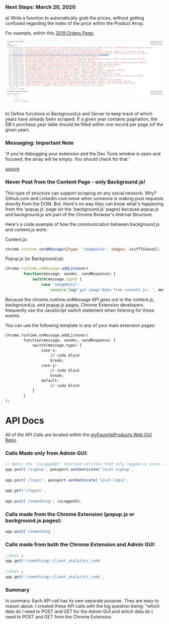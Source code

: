 <h3>Next Steps: March 20, 2020</h3>

a) Write a function to automatically grab the prices, without getting confused regarding the index of the price within the Product Array.

For example, within this <a href="https://www.amazon.com/gp/your-account/order-history?opt=ab&digitalOrders=1&unifiedOrders=1&returnTo=&orderFilter=year-2019">2019 Orders Page:</a>

<img src="img/get_price_function.PNG">

b) Define functions in Background.js and Server to keep track of which years have already been scraped. If a given year contains pagination, the DB's purchase_year table should be filled within one record per page (of the given year).

<h3>Messaging: Important Note</h3>

'if you're debugging your extension and the Dev Tools window is open and focused, the array will be empty. You should check for that.'

<a href='https://stackoverflow.com/questions/29681477/background-script-messaging-with-javascript'>source</a>

<h3>Never Post from the Content Page - only Background.js!</h3>

This type of structure can support scraping on any social network. Why? Github.com and LinkedIn.com know when someone is making post requests directly from the DOM. But, there's no way they can know what's happening from the 'popup.js' page (or the 'background.js' pages) because popup.js and background.js are part of the Chrome Browser's Internal Structure.

Here's a code example of how the communication between background.js and content.js work:


Content.js:
```javascript
chrome.runtime.sendMessage({type: "imageData", images: stuffToSave});
```

Popup.js (or Background.js):
```javascript
chrome.runtime.onMessage.addListener(
        function(message, sender, sendResponse) {
            switch(message.type) {
                case "imageData":
                    console.log('got image Data from content.js: ', message)

```


Because the chrome.runtime.onMessage API goes out to the content.js, background.js, and popup.js pages, Chrome Extension developers frequently use the JavaScript switch statement when listening for these events.

You can use the following template in any of your main extension pages:

```
chrome.runtime.onMessage.addListener(
        function(message, sender, sendResponse) {
            switch(message.type) {
            	case x:
				    // code block
				    break;
				case y:
				    // code block
				    break;
				default:
				    // code block
            }
        }
);
```

<h1>API Docs</h1>

All of the API Calls are located within the <a href="https://github.com/ElishaKay/myFavoriteProducts_Web_GUI">myFavoriteProducts Web GUI Repo</a>.

<h3>Calls Made only from Admin GUI:</h3>

```javascript
// Note: the 'isLoggedIn' function verifies that only logged-in users can make the API Call
app.post('/signup', passport.authenticate('local-signup', 

app.post('/login', passport.authenticate('local-login',

app.get('/logout',

app.post('/something', isLoggedIn,
```

<h3>Calls made from the Chrome Extension (popup.js or background.js pages):</h3>

```javascript
app.post('/something', 
```

<h3>Calls made from both the Chrome Extension and Admin GUI:</h3>

```javascript
//Does x
app.get('/something/:client_analytics_code'

//Does y
app.get('/something/:client_analytics_code', 
```

<h3>Summary</h3>

In summary: Each API call has its own separate purpose. They are easy to reason about. I created these API calls with the big question being: "which data do I need to POST and GET for the Admin GUI and which data do I need to POST and GET from the Chrome Extension.
